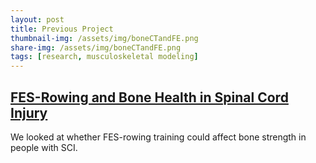 ```yaml
---
layout: post
title: Previous Project
thumbnail-img: /assets/img/boneCTandFE.png
share-img: /assets/img/boneCTandFE.png
tags: [research, musculoskeletal modeling]
---
```


## [**FES-Rowing and Bone Health in Spinal Cord Injury**](https://doctorfang.github.io/2022-06-15-FES/)
We looked at whether FES-rowing training could affect bone strength in people with SCI.

